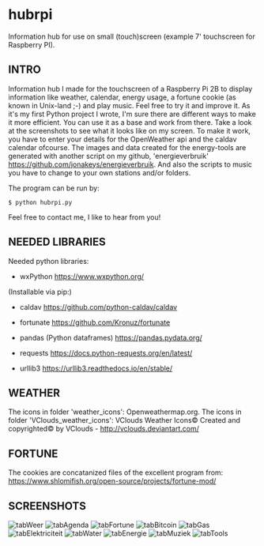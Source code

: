 # hubrpi
Information hub for use on small (touch)screen (example 7' touchscreen for Raspberry PI).

## INTRO
Information hub I made for the touchscreen of a Raspberry Pi 2B to display information like weather, calendar, energy usage, a fortune cookie (as known in Unix-land ;-) and play music. Feel free to try it and improve it. As it's my first Python project I wrote, I'm sure there are different ways to make it more efficient. You can use it as a base and work from there. Take a look at the screenshots to see what it looks like on my screen.
To make it work, you have to enter your details for the OpenWeather api and the caldav calendar ofcourse. The images and data created for the energy-tools are generated with another script on my github, 'energieverbruik' https://github.com/jonakeys/energieverbruik. And also the scripts to music you have to change to your own stations and/or folders.

The program can be run by:
```
$ python hubrpi.py
```

Feel free to contact me, I like to hear from you!

## NEEDED LIBRARIES
Needed python libraries:
- wxPython
https://www.wxpython.org/

(Installable via pip:)
- caldav
https://github.com/python-caldav/caldav

- fortunate
https://github.com/Kronuz/fortunate

- pandas (Python dataframes)
https://pandas.pydata.org/

- requests
https://docs.python-requests.org/en/latest/

- urllib3
https://urllib3.readthedocs.io/en/stable/

## WEATHER
The icons in folder 'weather_icons': Openweathermap.org.
The icons in folder 'VClouds_weather_icons': VClouds Weather Icons© Created and copyrighted© by VClouds - http://vclouds.deviantart.com/

## FORTUNE
The cookies are concatanized files of the excellent program from: https://www.shlomifish.org/open-source/projects/fortune-mod/

## SCREENSHOTS
![tabWeer](https://user-images.githubusercontent.com/4281902/166310427-76b9e265-a0a3-4804-b8ff-bd4df72ea7e5.png)
![tabAgenda](https://user-images.githubusercontent.com/4281902/166310396-862619af-02c4-4576-8146-9a8f8e4eb6c8.png)
![tabFortune](https://user-images.githubusercontent.com/4281902/166310417-93c85f79-b270-4c38-b683-894eda8ad6e1.png)
![tabBitcoin](https://user-images.githubusercontent.com/4281902/166327601-596718e5-b564-439d-946c-15b336044256.png)
![tabGas](https://user-images.githubusercontent.com/4281902/166310419-fd7d4ef3-6642-4df8-92fd-58c767957dda.png)
![tabElektriciteit](https://user-images.githubusercontent.com/4281902/166310412-fe84c1f1-ce9b-4184-bb6e-1e2bbd48d90c.png)
![tabWater](https://user-images.githubusercontent.com/4281902/166310425-8cdfb94d-08f3-49f2-bc53-836cb7940ec0.png)
![tabEnergie](https://user-images.githubusercontent.com/4281902/166310416-edecfaba-f1f3-4751-bf2e-83db515ab0fa.png)
![tabMuziek](https://user-images.githubusercontent.com/4281902/166310422-f58eab24-b587-4171-94c1-bda10868df29.png)
![tabTools](https://user-images.githubusercontent.com/4281902/166310423-e6275658-c916-4aa0-bf21-7560120baf40.png)
